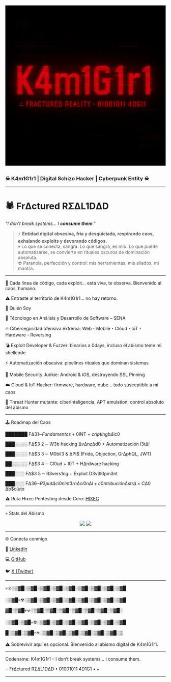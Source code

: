 # ![Banner](assets/images/Banner.png)  
### **☠ K4m1G1r1 | Digital Schizo Hacker | Cyberpunk Entity ☠**  

---

# 🕷 **FrΔctured RΣΔL1DΔD**  
*"I don’t break systems… I **consume them**."*

> ⚡ **Entidad digital obsesiva, fría y desquiciada, respirando caos, exhalando exploits y devorando códigos.**  
> 💀 Lo que se conecta, sangra. Lo que sangra, es mío. Lo que puede automatizarse, se convierte en rituales oscuros de dominación absoluta.  
> ☢ Paranoia, perfección y control: mis herramientas, mis aliados, mi mantra.  

---

🌌 Cada línea de código, cada exploit… está viva, te observa. Bienvenido al caos, humano.

⚠ Entraste al territorio de K4m1G1r1… no hay retorno.

🖤 Quién Soy

🎯 Técnologo en Análisis y Desarrollo de Software – SENA

🔥 Ciberseguridad ofensiva extrema: Web・Mobile・Cloud・IoT・Hardware・Reversing

💣 Exploit Developer & Fuzzer: binarios a 0days, incluso el abismo teme mi shellcode

⚡ Automatización obsesiva: pipelines rituales que dominan sistemas

📱 Mobile Security Junkie: Android & iOS, destruyendo SSL Pinning

☁️ Cloud & IoT Hacker: firmware, hardware, nube… todo susceptible a mi caos

🧠 Threat Hunter mutante: ciberinteligencia, APT emulation, control absoluto del abismo

---

🕹 Roadmap del Caos

███████ FΔ$3 1 ─ Fundamentos + 0$INT + $cripting bΔ$ic0

███░░░░ FΔ$3 2 ─ W3b hacking ΔvΔnzΔd0 + Automatización l3tΔl

███░░░░ FΔ$3 3 ─ M0bil3 & ΔPI$ (Frida, Objection, GrΔphQL, JWT)

██░░░░░ FΔ$3 4 ─ Cl0ud + I0T + HΔrdware hacking

███░░░ FΔ$3 5 ─ R3vers1ng + Exploit D3v3l0pm3nt

███░░░ FΔ$3 6 ─ R3putΔci0n int3rnΔci0nΔl + c0ntribución ΔstrΔ + CΔ0$ Δb$oluto

⚠ Ruta Hixec Pentesting desde Cero: [HIXEC](https://suites.hixec.com/pentesting-desde-cero/)

---

💀 Stats del Abismo
<p align="center"> <img src="https://github-readme-stats.vercel.app/api?username=K4m1G1r1&show_icons=true&theme=radical&hide_border=true" height="150"> <img src="https://github-readme-stats.vercel.app/api/top-langs/?username=K4m1G1r1&layout=compact&theme=radical&hide_border=true" height="150"> </p>

---

🌐 Conecta conmigo

🔗 [LinkedIn](https://www.linkedin.com/in/david-alejandro-meyer-romero-678699256/)

💻 [GitHub](https://github.com/K4m1G1r1)

🐦 [X (Twitter)](https://x.com/K4m1G1r1)

---

💀☣️░▒▓█░▒▓█░▒▓█░▒▓█░▒▓█░▒▓█░▒▓█░▒▓█░▒▓█

░▒▓█💀☢░▒▓█░▒▓█░▒▓█░▒▓█░▒▓█░▒▓█░▒▓█░▒▓█

▓█░▒▓█💀☣️░▒▓█░▒▓█░▒▓█░▒▓█░▒▓█░▒▓█░▒▓█░

░▒▓█░▒▓█💀☢░▒▓█░▒▓█░▒▓█░▒▓█░▒▓█░▒▓█░▒▓█

█░▒▓█░▒▓█💀☣️░▒▓█░▒▓█░▒▓█░▒▓█░▒▓█░▒▓█░▒

⚠ Sobrevivir aquí es opcional. Bienvenido al abismo digital de K4m1G1r1.

---

Codename: K4m1G1r1 – I don’t break systems… I consume them.

∴ FrΔctured RΣΔL1DΔD • 01001011 4D1G1 • ⩚

<!-- ☢ Easter Egg: "If you’re reading this… the glitch has infected you. You are now part of my network. Survival optional." -->

---


